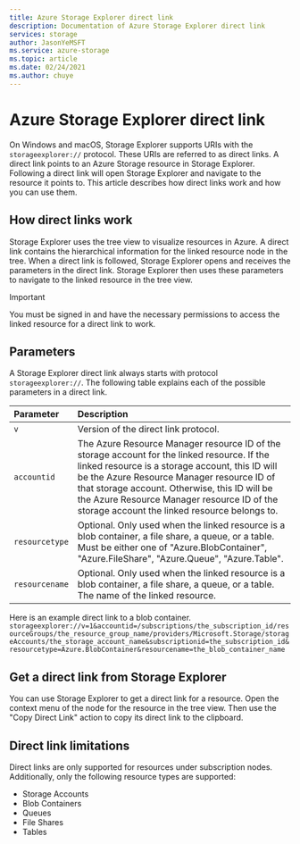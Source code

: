 ```yaml
---
title: Azure Storage Explorer direct link
description: Documentation of Azure Storage Explorer direct link
services: storage
author: JasonYeMSFT
ms.service: azure-storage
ms.topic: article
ms.date: 02/24/2021
ms.author: chuye
---
```


# Azure Storage Explorer direct link

On Windows and macOS, Storage Explorer supports URIs with the `storageexplorer://` protocol. These URIs are referred to as direct links. A direct link points to an Azure Storage resource in Storage Explorer. Following a direct link will open Storage Explorer and navigate to the resource it points to. This article describes how direct links work and how you can use them.

## How direct links work

Storage Explorer uses the tree view to visualize resources in Azure. A direct link contains the hierarchical information for the linked resource node in the tree. When a direct link is followed, Storage Explorer opens and receives the parameters in the direct link. Storage Explorer then uses these parameters to navigate to the linked resource in the tree view.

> [!IMPORTANT]
> You must be signed in and have the necessary permissions to access the linked resource for a direct link to work.

## Parameters

A Storage Explorer direct link always starts with protocol `storageexplorer://`. The following table explains each of the possible parameters in a direct link.

Parameter | Description
:---------| :---------
`v`         | Version of the direct link protocol.
`accountid` | The Azure Resource Manager resource ID of the storage account for the linked resource. If the linked resource is a storage account, this ID will be the Azure Resource Manager resource ID of that storage account. Otherwise, this ID will be the Azure Resource Manager resource ID of the storage account the linked resource belongs to.
`resourcetype` | Optional. Only used when the linked resource is a blob container, a file share, a queue, or a table. Must be either one of "Azure.BlobContainer", "Azure.FileShare", "Azure.Queue", "Azure.Table".
`resourcename` | Optional. Only used when the linked resource is a blob container, a file share, a queue, or a table. The name of the linked resource.

Here is an example direct link to a blob container. 
`storageexplorer://v=1&accountid=/subscriptions/the_subscription_id/resourceGroups/the_resource_group_name/providers/Microsoft.Storage/storageAccounts/the_storage_account_name&subscriptionid=the_subscription_id&resourcetype=Azure.BlobContainer&resourcename=the_blob_container_name`

## Get a direct link from Storage Explorer

You can use Storage Explorer to get a direct link for a resource. Open the context menu of the node for the resource in the tree view. Then use the "Copy Direct Link" action to copy its direct link to the clipboard.

## Direct link limitations

Direct links are only supported for resources under subscription nodes. Additionally, only the following resource types are supported:

- Storage Accounts
- Blob Containers
- Queues
- File Shares
- Tables
